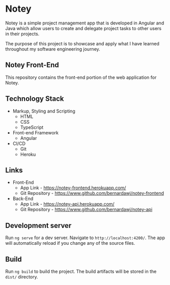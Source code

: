 # Notey

Notey is a simple project management app that is developed in Angular and Java which allow users to create and delegate project tasks to other users in their projects.

The purpose of this project is to showcase and apply what I have learned throughout my software engineering journey.

## Notey Front-End

This repository contains the front-end portion of the web application for Notey.

## Technology Stack

- Markup, Styling and Scripting
  - HTML
  - CSS
  - TypeScript
- Front-end Framework
  - Angular
- CI/CD
  - Git
  - Heroku

## Links

- Front-End
  - App Link - https://notey-frontend.herokuapp.com/
  - Git Repository - https://www.github.com/bernardawj/notey-frontend
- Back-End
  - App Link - https://notey-api.herokuapp.com/
  - Git Repository - https://www.github.com/bernardawj/notey-api

## Development server

Run `ng serve` for a dev server. Navigate to `http://localhost:4200/`. The app will automatically reload if you change any of the source files.

## Build

Run `ng build` to build the project. The build artifacts will be stored in the `dist/` directory.
